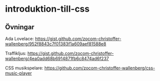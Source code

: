 # introduktion-till-css

##  Övningar

Ada Lovelace: https://gist.github.com/zocom-christoffer-wallenberg/952f8843c7f01383f1a609aef81588e8

Traffikljus: https://gist.github.com/zocom-christoffer-wallenberg/4ea0add68b6914871fb6c8474ad6f237

CSS musikspelare: https://github.com/zocom-christoffer-wallenberg/css-music-player

